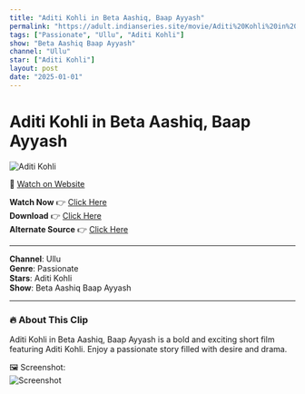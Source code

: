 ```yaml
---
title: "Aditi Kohli in Beta Aashiq, Baap Ayyash"
permalink: "https://adult.indianseries.site/movie/Aditi%20Kohli%20in%20Beta%20Aashiq%2C%20Baap%20Ayyash"
tags: ["Passionate", "Ullu", "Aditi Kohli"]
show: "Beta Aashiq Baap Ayyash"
channel: "Ullu"
star: ["Aditi Kohli"]
layout: post
date: "2025-01-01"
---
```


# Aditi Kohli in Beta Aashiq, Baap Ayyash

![Aditi Kohli](https://shorts.desisins.com/wp-content/uploads/2024/04/Aditi-Kohli-in-Beta-aashiq-Baap-Aaayiash-Ullu-DesiSins.com_.jpg)

🔗 [Watch on Website](https://adult.indianseries.site/movie/Aditi%20Kohli%20in%20Beta%20Aashiq%2C%20Baap%20Ayyash)

**Watch Now** 👉 [Click Here](https://adult.indianseries.site/movie/Aditi%20Kohli%20in%20Beta%20Aashiq%2C%20Baap%20Ayyash)  
**Download** 👉 [Click Here](https://adult.indianseries.site/movie/Aditi%20Kohli%20in%20Beta%20Aashiq%2C%20Baap%20Ayyash)  
**Alternate Source** 👉 [Click Here](https://adult.indianseries.site/movie/Aditi%20Kohli%20in%20Beta%20Aashiq%2C%20Baap%20Ayyash)

---

**Channel**: Ullu  
**Genre**: Passionate  
**Stars**: Aditi Kohli  
**Show**: Beta Aashiq Baap Ayyash

---

### 🔥 About This Clip

Aditi Kohli in Beta Aashiq, Baap Ayyash is a bold and exciting short film featuring Aditi Kohli. Enjoy a passionate story filled with desire and drama.
 
🖼️ Screenshot:  
![Screenshot](https://shorts.desisins.com/wp-content/uploads/2024/04/Aditi-Kohli-in-Beta-aashiq-Baap-Aaayiash-Ullu-DesiSins.com_.jpg)
